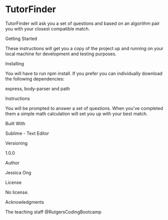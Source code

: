# TutorFinder

TutorFinder will ask you a set of questions and based on an algorithm pair you with your closest compatible match.

Getting Started

These instructions will get you a copy of the project up and running on your local machine for development and testing purposes.

Installing

You will have to run npm install. If you prefer you can individually download the following dependencies:

express, body-parser and path


Instructions

You will be prompted to answer a set of questions. When you've completed them a simple math calculation will set you up with your best match.

Built With

Sublime - Text Editor 

Versioning

1.0.0

Author

Jessica Ong

License

No license.

Acknowledgments

The teaching staff @RutgersCodingBootcamp 
